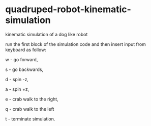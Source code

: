 # quadruped-robot-kinematic-simulation
kinematic simulation of a dog like robot

run the first block of the simulation code and then insert input from keyboard as follow:

w - go forward, 

s - go backwards,
 
d - spin -z, 

a - spin +z, 

e - crab walk to the right, 

q - crab walk to the left

t - terminate simulation.
